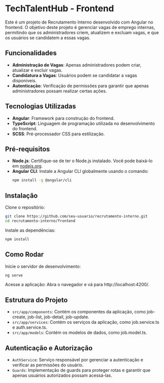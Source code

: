# TechTalentHub - Frontend

Este é um projeto de Recrutamento Interno desenvolvido com Angular no frontend. O objetivo deste projeto é gerenciar vagas de emprego internas, permitindo que os administradores criem, atualizem e excluam vagas, e que os usuários se candidatem a essas vagas.

## Funcionalidades

- **Administração de Vagas**: Apenas administradores podem criar, atualizar e excluir vagas.
- **Candidatura a Vagas**: Usuários podem se candidatar a vagas disponíveis.
- **Autenticação**: Verificação de permissões para garantir que apenas administradores possam realizar certas ações.

## Tecnologias Utilizadas

- **Angular**: Framework para construção do frontend.
- **TypeScript**: Linguagem de programação utilizada no desenvolvimento do frontend.
- **SCSS**: Pré-processador CSS para estilização.

## Pré-requisitos

- **Node.js**: Certifique-se de ter o Node.js instalado. Você pode baixá-lo em [nodejs.org](https://nodejs.org/).
- **Angular CLI**: Instale a Angular CLI globalmente usando o comando:
  ```bash
  npm install -g @angular/cli
  ```

## Instalação

Clone o repositório:

```bash
git clone https://github.com/seu-usuario/recrutamento-interno.git
cd recrutamento-interno/frontend
```

Instale as dependências:

```bash
npm install
```

## Como Rodar

Inicie o servidor de desenvolvimento:

```bash
ng serve
```

Acesse a aplicação: Abra o navegador e vá para http://localhost:4200/.

## Estrutura do Projeto

- `src/app/components`: Contém os componentes da aplicação, como job-create, job-list, job-detail, job-update.
- `src/app/services`: Contém os serviços da aplicação, como job.service.ts e auth.service.ts.
- `src/app/models`: Contém os modelos de dados, como job.model.ts.

## Autenticação e Autorização

- `AuthService`: Serviço responsável por gerenciar a autenticação e verificar as permissões do usuário.
- `Guards`: Implementação de guards para proteger rotas e garantir que apenas usuários autorizados possam acessá-las.
